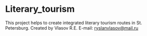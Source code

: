 # Literary_tourism
This project helps to create integrated literary tourism routes in St. Petersburg.
Created by Vlasov R.E.
E-mail: ryslanvlasov@mail.ru